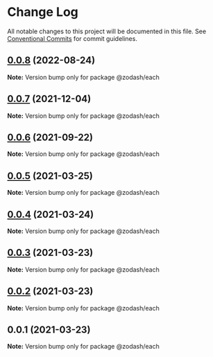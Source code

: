 # Change Log

All notable changes to this project will be documented in this file.
See [Conventional Commits](https://conventionalcommits.org) for commit guidelines.

## [0.0.8](https://github.com/zcorky/zodash/compare/@zodash/each@0.0.7...@zodash/each@0.0.8) (2022-08-24)

**Note:** Version bump only for package @zodash/each





## [0.0.7](https://github.com/zcorky/zodash/compare/@zodash/each@0.0.6...@zodash/each@0.0.7) (2021-12-04)

**Note:** Version bump only for package @zodash/each





## [0.0.6](https://github.com/zcorky/zodash/compare/@zodash/each@0.0.5...@zodash/each@0.0.6) (2021-09-22)

**Note:** Version bump only for package @zodash/each





## [0.0.5](https://github.com/zcorky/zodash/compare/@zodash/each@0.0.4...@zodash/each@0.0.5) (2021-03-25)

**Note:** Version bump only for package @zodash/each





## [0.0.4](https://github.com/zcorky/zodash/compare/@zodash/each@0.0.3...@zodash/each@0.0.4) (2021-03-24)

**Note:** Version bump only for package @zodash/each





## [0.0.3](https://github.com/zcorky/zodash/compare/@zodash/each@0.0.2...@zodash/each@0.0.3) (2021-03-23)

**Note:** Version bump only for package @zodash/each





## [0.0.2](https://github.com/zcorky/zodash/compare/@zodash/each@0.0.1...@zodash/each@0.0.2) (2021-03-23)

**Note:** Version bump only for package @zodash/each





## 0.0.1 (2021-03-23)

**Note:** Version bump only for package @zodash/each
